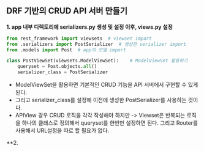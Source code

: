 ## DRF 기반의 CRUD API 서버 만들기

**1. app 내부 디렉토리에 serializers.py 생성 및 설정 이후, views.py 설정**
```python
from rest_framework import viewsets  # viewset import
from .serializers import PostSerializer  # 생성한 serializer import
from .models import Post  # app의 모델 import

class PostViewSet(viewsets.ModelViewSet):    # ModelViewSet 활용하기
    queryset = Post.objects.all()
    serializer_class = PostSerializer
```
- ModelViewSet을 활용하면 기본적인 CRUD 기능을 API 서버에서 구현할 수 있게 된다.
- 그리고 serializer_class를 설정해 이전에 생성한 PostSerializer를 사용하는 것이다.
- APIView 경우 CRUD 로직을 각각 작성해야 하지만 -> Viewset은 반복되는 로직을 하나의 클래스로 정의해서 queryset를 한번만 설정하면 된다. 그리고 Router를 사용해서 URL설정을 따로 할 필요가 없다.


**2. 


